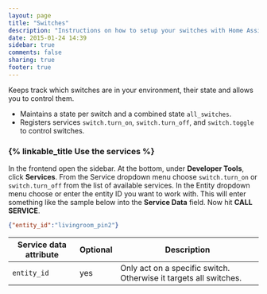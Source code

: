 ```yaml
---
layout: page
title: "Switches"
description: "Instructions on how to setup your switches with Home Assistant."
date: 2015-01-24 14:39
sidebar: true
comments: false
sharing: true
footer: true
---
```


Keeps track which switches are in your environment, their state and allows you to control them.

 * Maintains a state per switch and a combined state `all_switches`.
 * Registers services `switch.turn_on`, `switch.turn_off`, and `switch.toggle` to control switches.

### {% linkable_title Use the services %}

In the frontend open the sidebar. At the bottom, under **Developer Tools**, click **Services**. From the Service dropdown menu choose `switch.turn_on` or `switch.turn_off` from the list of available services. In the Entity dropdown menu choose or enter the entity ID you want to work with. This will enter something like the sample below into the **Service Data** field. Now hit **CALL SERVICE**.

```json
{"entity_id":"livingroom_pin2"}
```

| Service data attribute | Optional | Description |
| ---------------------- | -------- | ----------- |
| `entity_id`            |      yes | Only act on a specific switch. Otherwise it targets all switches.
